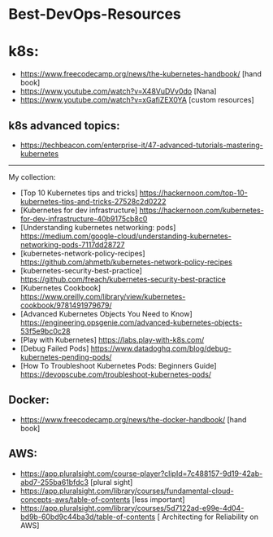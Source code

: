 # Best-DevOps-Resources

# k8s:
- https://www.freecodecamp.org/news/the-kubernetes-handbook/ [hand book]
- https://www.youtube.com/watch?v=X48VuDVv0do [Nana]
- https://www.youtube.com/watch?v=xGafiZEX0YA [custom resources]

## k8s advanced topics:
- https://techbeacon.com/enterprise-it/47-advanced-tutorials-mastering-kubernetes
-------------
My collection:
- [Top 10 Kubernetes tips and tricks] https://hackernoon.com/top-10-kubernetes-tips-and-tricks-27528c2d0222
- [Kubernetes for dev infrastructure] https://hackernoon.com/kubernetes-for-dev-infrastructure-40b9175cb8c0
- [Understanding kubernetes networking: pods] https://medium.com/google-cloud/understanding-kubernetes-networking-pods-7117dd28727
- [kubernetes-network-policy-recipes] https://github.com/ahmetb/kubernetes-network-policy-recipes
- [kubernetes-security-best-practice] https://github.com/freach/kubernetes-security-best-practice
- [Kubernetes Cookbook] https://www.oreilly.com/library/view/kubernetes-cookbook/9781491979679/
- [Advanced Kubernetes Objects You Need to Know] https://engineering.opsgenie.com/advanced-kubernetes-objects-53f5e9bc0c28
- [Play with Kubernetes] https://labs.play-with-k8s.com/
- [Debug Failed Pods] https://www.datadoghq.com/blog/debug-kubernetes-pending-pods/
- [How To Troubleshoot Kubernetes Pods: Beginners Guide] https://devopscube.com/troubleshoot-kubernetes-pods/

## Docker:
- https://www.freecodecamp.org/news/the-docker-handbook/ [hand book]

## AWS:
- https://app.pluralsight.com/course-player?clipId=7c488157-9d19-42ab-abd7-255ba61bfdc3 [plural sight]
- https://app.pluralsight.com/library/courses/fundamental-cloud-concepts-aws/table-of-contents [less important]
- https://app.pluralsight.com/library/courses/5d7122ad-e99e-4d04-bd9b-60bd9c44ba3d/table-of-contents [
Architecting for Reliability on AWS]
